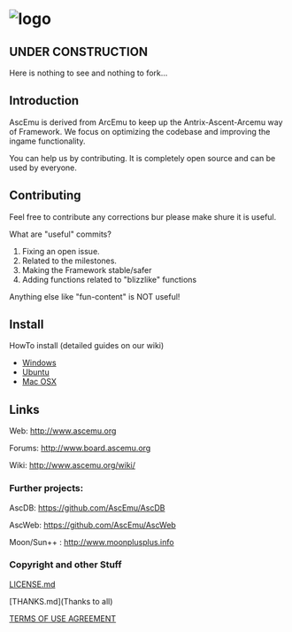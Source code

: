 ﻿# ![logo](http://ascemu.org/style/img/logo.png)


## UNDER CONSTRUCTION
Here is nothing to see and nothing to fork...


## Introduction
AscEmu is derived from ArcEmu to keep up the Antrix-Ascent-Arcemu way of Framework.
We focus on optimizing the codebase and improving the ingame functionality.

You can help us by contributing. It is completely open source and can be used by everyone.


## Contributing
Feel free to contribute any corrections bur please make shure it is useful.

What are "useful" commits?
 1. Fixing an open issue.
 2. Related to the milestones.
 3. Making the Framework stable/safer
 4. Adding functions related to "blizzlike" functions 

Anything else like "fun-content" is NOT useful!


## Install
HowTo install (detailed guides on our wiki)
* [Windows](http://www.ascemu.org//wiki/index.php?title=3.3.5_Windows)
* [Ubuntu](http://www.ascemu.org/wiki/index.php?title=3.3.5_Ubuntu)
* [Mac OSX](http://www.ascemu.org/wiki/index.php?title=3.3.5_Mac_OSX)


## Links
Web: http://www.ascemu.org

Forums: http://www.board.ascemu.org

Wiki: http://www.ascemu.org/wiki/

### Further projects:
AscDB: https://github.com/AscEmu/AscDB

AscWeb: https://github.com/AscEmu/AscWeb

Moon/Sun++ : http://www.moonplusplus.info


### Copyright and other Stuff
 [LICENSE.md](LICENSE)
 
 [THANKS.md](Thanks to all)
 
 [TERMS OF USE AGREEMENT](Terms)
 
